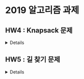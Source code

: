 # 2019 알고리즘 과제

## HW4 : Knapsack 문제
<details>
[과제 설명](https://github.com/ke-nai/C-2019AlgorithmHW/blob/main/HW4/hw4_v2b.md)
</details>

## HW5 : 길 찾기 문제
<details>
[과제 설명](https://github.com/ke-nai/C-2019AlgorithmHW/blob/main/HW5/hw5.pdf)
### 1. 알고리즘
#### 1) 도시의 x, y축 좌표를 배열에 저장한 뒤 정렬.
![image](https://user-images.githubusercontent.com/66747535/100071403-5e6eaa80-2e7e-11eb-8d2c-f8bdf00d8afa.png)
[그림 1]
![image](https://user-images.githubusercontent.com/66747535/100071407-60386e00-2e7e-11eb-90c9-55c67208dc07.png)
[그림 2]

[그림 1]처럼 모두 오름차순으로 하면 비효율적이고

[그림 2]처럼 비어 있는 x축 까지 고려하려면 정렬을 두 번 해야 되므로

x축은 오름차순, y축은 x값이 홀수냐 짝수냐에 따라 오름차순이나 내림차순으로 정렬.

#### 2) 처음에는 모든 도시를 연결한 채로 시작
![image](https://user-images.githubusercontent.com/66747535/100071517-7d6d3c80-2e7e-11eb-8658-38d66e8f71fa.png)
[그림 3]

처음에 정렬된 모든 도시를 선택된 도시 목록에 넣으면서

각 도시에서 다음 도시까지의 거리(파란색), 다다음 도시까지의 거리(주황색)를 계산하고

파란색 거리를 모두 더해 전체 거리를 계산해둔다.

#### 3) 제외했을 때 가장 거리가 많이 줄어드는 도시를 찾는다.
두 번째 선택된 도시부터 시작해서 해당 도시를 제외시켰을 때 거리의 변화를 확인해서

가장 많이 줄어드는 것을 찾는다. (파랑색 둘 – 주황색이 가장 큰 값)

#### 4) 3)번에서 찾은 도시를 제외 시킨다.
![image](https://user-images.githubusercontent.com/66747535/100071674-a7befa00-2e7e-11eb-9d0a-8b88164f1d36.png)
[그림 4]  
 
해당 도시를 선택된 도시 목록에서 제외시킨다. (이때 뒤에 목록을 당겨줌)

전체 거리를 계산 해준다. (제외 전의 전체 거리 – 파랑색 둘 + 주황색)

그리고 업데이트가 필요한 도시(제외된 도시의 직전 2 도시)의 거리 정보를 새로 계산해준다.

#### 5) 전체 거리가 원하는 수치가 될 때까지 3), 4)번을 반복하고 결과를 출력한다.
![Honeycam 2020-11-24 18-03-18](https://user-images.githubusercontent.com/66747535/100072285-65e28380-2e7f-11eb-98e1-4ba10deebb60.gif)
[그림 5]

알고리즘 반복 시 위와 같은 형태로 연결된 도시가 변한다.

### 2. 알고리즘 한계와 의의
#### 1) 한계
- 전부 연결한 상태에서 제외하면서 구하기 때문에 200...1500의 결과 출력 순서가 반대
- 도시 하나를 제외할 때 가장 거리를 아낄 수 있는 방향으로 제외하지만(greedy) 도시 여러 개를 제외했을 때 최적의 경우라고 할 수 없음
#### 2) 의의
- 모든 경우를 다 확인하는 경우의 시간 복잡도 O(2^N)보다 훨씬 낮은 시간 복잡도(N^2)를 가져서 도시의 수가 아주 많아도 비교적 쉽게 답을 구할 수 있다.
- 이전의 답에 이어서 다음 답을 구하기 때문에 구해야 할 최대 연료량의 가지 수가 많아져도 연산 시간이 별로 늘어나지 않는다.
</details>
